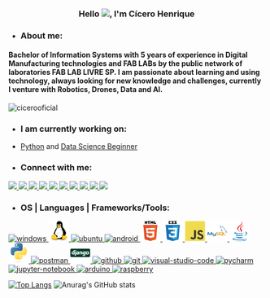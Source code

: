 <h3 align="center"> Hello <img src="https://media.giphy.com/media/hvRJCLFzcasrR4ia7z/giphy.gif" width="25px">, I'm Cícero Henrique</h3>

* ### **About me:**
<h4 align="left ">Bachelor of Information Systems with 5 years of experience in Digital Manufacturing technologies and FAB LABs by the public network of laboratories FAB LAB LIVRE SP. I am passionate about learning and using technology, always looking for new knowledge and challenges, currently I venture with Robotics, Drones, Data and AI.</h4>
<p align="left"> <img src="https://komarev.com/ghpvc/?username=cicerooficial&label=Profile%20views&color=0e75b6&style=flat" alt="cicerooficial" /> </p>

* ### **I am currently working on:**
- [Python](https://github.com/cicerooficial/curso_Python3) and [Data Science Beginner](https://github.com/cicerooficial/curso_MENTORAMA_Data_Science_Beginner)

* ### **Connect with me:**
<p align="left">
  
  <a href="mailto:cicerooficial@gmail.com?" rel="nofollow" target="_blank">
    <img src="https://img.shields.io/badge/Gmail-D14836?style=for-the-badge&logo=gmail&logoColor=white" />
  <a/>
  <a href="https://linkedin.com/in/cícero-henrique-83b766bb/" rel="nofollow" target="_blank">
    <img src="	https://img.shields.io/badge/LinkedIn-0077B5?style=for-the-badge&logo=linkedin&logoColor=white">
  </a>  
  <a href="https://www.facebook.com/cicero.henrique.754" rel="nofollow" target="_blank">
    <img src="https://img.shields.io/badge/Facebook-1877F2?style=for-the-badge&logo=facebook&logoColor=white">
  </a>
  <a href="https://www.instagram.com/c_hoficial/" rel="nofollow" target="_blank">
    <img src="https://img.shields.io/badge/Instagram-E4405F?style=for-the-badge&logo=instagram&logoColor=white">
  </a>
  <a href="https://www.youtube.com/channel/UCi23a3VJwS6pWJvxyKaeZGQ" rel="nofollow" target="_blank">
    <img src="https://img.shields.io/badge/YouTube-FF0000?style=for-the-badge&logo=youtube&logoColor=white">
  </a>
  <a href="https://open.spotify.com/user/cicerooficial" rel="nofollow" target="_blank">
    <img src="https://img.shields.io/badge/Spotify-1ED760?&style=for-the-badge&logo=spotify&logoColor=white">
  </a>
  <a href="XxCHxX#2680" rel="nofollow" target="_blank">
    <img src="https://img.shields.io/badge/Xbox-107C10?style=for-the-badge&logo=xbox&logoColor=white">
  </a>
  <a href="https://github.com/cicerooficial" rel="nofollow" target="_blank">
    <img src="https://img.shields.io/badge/GitHub-100000?style=for-the-badge&logo=github&logoColor=white">
  </a>
  <a href="https://www.behance.net/ccerohenrique" rel="nofollow" target="_blank">
    <img src="https://img.shields.io/badge/-Behance-blue?style=for-the-badge&logo=behance&logoColor=white">
  </a>  
  <a href="https://www.kaggle.com/cicerohenrique" rel="nofollow" target="_blank">
    <img src="https://img.shields.io/badge/Kaggle-2962ff?style=for-the-badge&logo=kaggle&logoColor=white">
  </a> 

* ### **OS | Languages | Frameworks/Tools:**
<p align="left">
  <a href="https://www.microsoft.com/pt-br/windows/" target="_blank"> <img src="https://image.flaticon.com/icons/png/512/732/732221.png" alt="windows" width="40" height="40"/> </a>
  <a href="https://www.linux.org/" target="_blank"> <img src="https://raw.githubusercontent.com/devicons/devicon/master/icons/linux/linux-original.svg" alt="linux" width="40" height="40"/> </a>
  <a href="https://ubuntu.com/" target="_blank"> <img src="https://seeklogo.com/images/U/ubuntu-logo-8FDEC6A07B-seeklogo.com.png" alt="ubuntu" width="40" height="40"/> </a>
  <a href="https://developer.android.com" target="_blank"> <img src="https://iconape.com/wp-content/files/nd/33729/svg/android-logomark.svg" alt="android" width="40" height="40"/> </a>
  <a href="https://www.w3.org/html/" target="_blank"> <img src="https://raw.githubusercontent.com/devicons/devicon/master/icons/html5/html5-original-wordmark.svg" alt="html5" width="40" height="40"/> </a>
  <a href="https://www.w3schools.com/css/" target="_blank"> <img src="https://raw.githubusercontent.com/devicons/devicon/master/icons/css3/css3-original-wordmark.svg" alt="css3" width="40" height="40"/> </a>
  <a href="https://developer.mozilla.org/en-US/docs/Web/JavaScript" target="_blank"> <img src="https://raw.githubusercontent.com/devicons/devicon/master/icons/javascript/javascript-original.svg" alt="javascript" width="40" height="40"/> </a>
  <a href="https://www.mysql.com/" target="_blank"> <img src="https://raw.githubusercontent.com/devicons/devicon/master/icons/mysql/mysql-original-wordmark.svg" alt="mysql" width="40" height="40"/> </a>
  <a href="https://www.java.com" target="_blank"> <img src="https://raw.githubusercontent.com/devicons/devicon/master/icons/java/java-original.svg" alt="java" width="40" height="40"/> </a>
  <a href="https://www.python.org" target="_blank"> <img src="https://raw.githubusercontent.com/devicons/devicon/master/icons/python/python-original.svg" alt="python" width="40" height="40"/> </a>
  <a href="https://postman.com" target="_blank"> <img src="https://www.vectorlogo.zone/logos/getpostman/getpostman-icon.svg" alt="postman" width="40" height="40"/> </a>
  <a href="https://www.djangoproject.com/" target="_blank"> <img src="https://raw.githubusercontent.com/devicons/devicon/master/icons/django/django-original.svg" alt="django" width="40" height="40"/> </a>
  <a href="https://github.com/" target="_blank"> <img src="https://github.githubassets.com/images/modules/logos_page/GitHub-Mark.png" alt="github" width="40" height="40"/> </a>
  <a href="https://git-scm.com/" target="_blank"> <img src="https://www.vectorlogo.zone/logos/git-scm/git-scm-icon.svg" alt="git" width="40" height="40"/> </a>
  <a href="https://code.visualstudio.com/" target="_blank"> <img src="https://upload.wikimedia.org/wikipedia/commons/thumb/2/2d/Visual_Studio_Code_1.18_icon.svg/1200px-Visual_Studio_Code_1.18_icon.svg.png" alt="visual-studio-code" width="40" height="40"/> </a>
  <a href="https://www.jetbrains.com/pt-br/pycharm/" target="_blank"> <img src="https://upload.wikimedia.org/wikipedia/commons/1/1d/PyCharm_Icon.svg" alt="pycharm" width="40" height="40"/> </a>
  <a href="https://jupyter.org/" target="_blank"> <img src="https://upload.wikimedia.org/wikipedia/commons/3/38/Jupyter_logo.svg" alt="jupyter-notebook" width="40" height="40"/> </a>
  <a href="https://www.arduino.cc/" target="_blank"> <img src="https://cdn.worldvectorlogo.com/logos/arduino-1.svg" alt="arduino" width="40" height="40"/> </a>
  <a href="https://www.raspberrypi.org/" target="_blank"> <img src="https://cdn.worldvectorlogo.com/logos/raspberry-pi.svg" alt="raspberry" width="40" height="40"/> </a>


[![Top Langs](https://github-readme-stats.vercel.app/api/top-langs/?username=cicerooficial&layout=compact)](https://github.com/cicerooficial/github-readme-stats)
![Anurag's GitHub stats](https://github-readme-stats.vercel.app/api?username=cicerooficial&show_icons=true&theme=algolia )


